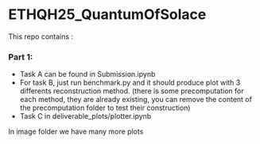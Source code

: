 # ETHQH25_QuantumOfSolace
This repo contains :
### Part 1:
- Task A can be found in Submission.ipynb
- For task B, just run benchmark.py and it should produce plot with 3 differents reconstruction method. (there is some precomputation for each method, they are already existing, you can remove the content of the precomputation folder to test their construction)
- Task C in deliverable_plots/plotter.ipynb

In image folder we have many more plots

